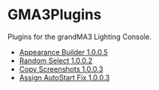 # GMA3Plugins
Plugins for the grandMA3 Lighting Console.

* [Appearance Builder 1.0.0.5](https://github.com/hossimo/GMA3Plugins/tree/master/grandMA3/shared/resource/lib_plugins/AppearanceBuilder)
* [Random Select 1.0.0.2](https://github.com/hossimo/GMA3Plugins/tree/master/grandMA3/shared/resource/lib_plugins/Random%20Select)
* [Copy Screenshots 1.0.0.3](https://github.com/hossimo/GMA3Plugins/tree/master/grandMA3/shared/resource/lib_plugins/Copy%20Screenshots)
* [Assign AutoStart Fix 1.0.0.3](https://github.com/hossimo/GMA3Plugins/tree/master/grandMA3/shared/resource/lib_plugins/Assign%20AutoStart%20Fix)
